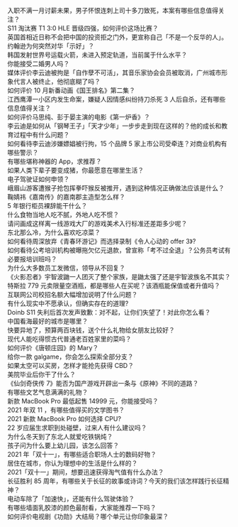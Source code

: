入职不满一月讨薪未果，男子怀恨连刺上司十多刀致死，本案有哪些信息值得关注？  
S11 淘汰赛 T1 3:0 HLE 晋级四强，如何评价这场比赛？  
英国首相近日称不会把中国的投资拒之门外，更宣称自己「不是一个反华的人」。约翰逊为何突然对华「示好」？  
韩国发射世界号运载火箭，未进入预定轨道，当前属于什么水平？  
你能接受二婚男人吗？  
媒体评价李云迪被拘是「自作孽不可活」，其音乐家协会会员被取消，广州城市形象代言人被终止，他彻底糊了吗？  
如何评价 10 月新番动画《国王排名》第二集？  
江西鹰潭一小区内发生命案，嫌疑人因情感纠纷持刀杀死 3 人后自杀，还有哪些信息值得关注？  
如何评价马思纯、彭于晏主演的电影《第一炉香》？  
李云迪是如何从「钢琴王子」「天才少年」一步步走到现在这样的？他的成长和教育过程中有什么问题？  
如何看待李云迪涉嫌嫖娼被行拘，15 个品牌 5 家上市公司受牵连？对商业机构有哪些警示？  
有哪些堪称神器的 App，求推荐？  
如果人类下辈子要变成猪，你最愿意在哪里生活？  
电子驾驶证如何申领？  
峨眉山游客遭猴子抢包挥拳吓猴反被推开，遇到这种情况正确做法应该是什么？  
鞠婧祎《嘉南传》的嘉南郡主造型怎么样？  
5 年银行柜员裸辞能干什么？  
什么食物当地人吃不腻，外地人吃不惯？  
请问画成这样离一线游戏大厂的游戏美术入行标准还差距多少呢？  
东北那么冷，为什么喜欢吃凉菜？  
如何看待周深放弃《青春环游记》而选择录制《令人心动的 offer 3》?  
如何看待公考培训机构被曝拖欠亿元退款，曾宣称「考不过全退」？公务员考试有必要报培训班吗？  
为什么大多数员工发微信，领导从不回复？  
《火影忍者》宇智波鼬一人团灭了整个家族，是鼬太强了还是宇智波族名不其实？  
特斯拉 779 元卖限量空酒瓶，都是哪些人在买呢？该酒瓶能保值或者升值吗？  
互联网公司校招名额大幅增加说明了什么问题？  
有什么现实中不愿承认，但确实存在的道理?  
Doinb S11 失利后首次发声致歉：对不起，让你们失望了！对此你怎么看？  
中国看海最好的城市是哪里？  
快要异地了，预算两百块钱，送个什么礼物给女朋友比较好？  
现代人能吃得惯古代普通老百姓家里的菜吗？  
如何评价《唐顿庄园》的 Mary？  
给你一款 galgame，你会怎么探索全部分支？  
如果太空可以买房，怎样才能抢先获得 CBD？  
美院毕业后你干了什么？  
《仙剑奇侠传 7》能否为国产游戏开辟出一条与《原神》不同的道路？  
有哪些文艺气息满满的礼物？  
新款 MacBook Pro 最低起售 14999 元，你能接受吗？  
2021 年双 11 ，有哪些值得买的文学图书？  
2021 新款 MacBook Pro 如何选择 CPU?  
22 岁应届生求职到处碰壁，过来人有什么建议吗？  
为什么冬天到了东北人就爱吃铁锅炖？  
孩子问为什么要上幼儿园，该怎么回答？  
2021 年「双十一」，有哪些适合职场人士的数码好物？  
居住在城市，你认为理想中的生活是什么样的？  
2021「双十一」期间，想要迅速获得淘气值有什么办法？  
长征胜利 85 周年，有哪些关于长征的故事或诗词？今天的我们该怎样践行长征精神？  
电动车除了「加速快」，还能有什么驾驶体验？  
有哪些墙面乳胶漆的颜色最耐看，大家能推荐一下吗？  
如何评价电视剧《功勋》大结局？哪个单元让你印象最深？  
